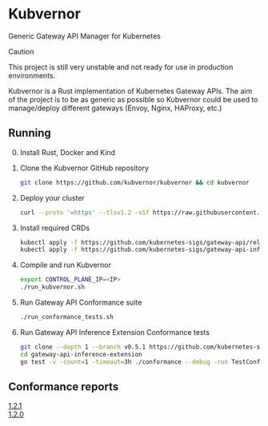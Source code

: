 # Kubvernor
Generic Gateway API Manager for Kubernetes

>[!CAUTION]
This project is still very unstable and not ready for use in production environments. 

Kubvernor is a Rust implementation of Kubernetes Gateway APIs. The aim of the project is to be as generic as possible so Kubvernor could be used to manage/deploy different gateways (Envoy, Nginx, HAProxy, etc.)


## Running 

0. Install Rust, Docker and Kind

1. Clone the Kubvernor GitHub repository
   ```bash
   git clone https://github.com/kubvernor/kubvernor && cd kubvernor
   ```

2. Deploy your cluster
   ```bash
   curl --proto '=https' --tlsv1.2 -sSf https://raw.githubusercontent.com/kubernetes-sigs/gateway-api/refs/heads/main/hack/implementations/common/create-cluster.sh | sh

   ```

3. Install required CRDs
    ```bash
    kubectl apply -f https://github.com/kubernetes-sigs/gateway-api/releases/download/v1.2.1/standard-install.yaml
	kubectl apply -f https://github.com/kubernetes-sigs/gateway-api-inference-extension/releases/download/v0.5.1/manifests.yaml
    ```


4. Compile and run Kubvernor

    ```bash         
   export CONTROL_PLANE_IP=<IP>
   ./run_kubvernor.sh    
   ```

5. Run Gateway API Conformance suite

    ```bash
    ./run_conformance_tests.sh
    ```

6. Run Gateway API Inference Extension Conformance tests

    ```bash
    git clone --depth 1 --branch v0.5.1 https://github.com/kubernetes-sigs/gateway-api-inference-extension.git
	cd gateway-api-inference-extension
	go test -v -count=1 -timeout=3h ./conformance --debug -run TestConformance --report-output="../kubvernor-inference-conformance-output.yaml" --organization=kubvernor --project=kubvernor --url=https://github.com/kubvernor/kubvernor --version=0.1.0  --allow-crds-mismatch	
    ```

## Conformance reports
[1.2.1](./conformance/kubvernor-conformance-output-1.2.1.yaml)  
[1.2.0](./conformance/kubvernor-conformance-output-1.2.0.yaml)

